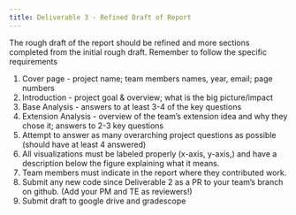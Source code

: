 ```yaml
---
title: Deliverable 3 - Refined Draft of Report 
---
```


The rough draft of the report should be refined and more sections completed from the initial rough draft. Remember to follow the specific requirements

1. Cover page - project name; team members names, year, email; page numbers
2. Introduction -  project goal & overview; what is the big picture/impact 
3. Base Analysis - answers to at least 3-4 of the key questions
4. Extension Analysis - overview of the team’s extension idea and why they chose it; answers to 2-3 key questions
5. Attempt to answer as many overarching project questions as possible (should have at least 4 answered)
6. All visualizations must be labeled properly (x-axis, y-axis,) and have a description below the figure explaining what it means. 
7. Team members must indicate in the report where they contributed work. 
8. Submit any new code since Deliverable 2 as a PR to your team’s branch on github. (Add your PM and TE as reviewers!)
9. Submit draft to google drive and gradescope
